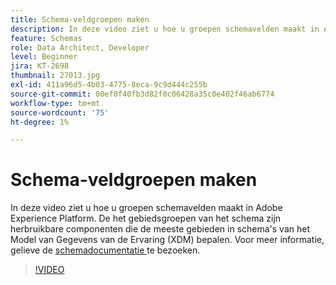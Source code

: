 ```yaml
---
title: Schema-veldgroepen maken
description: In deze video ziet u hoe u groepen schemavelden maakt in Adobe Experience Platform. De het gebiedsgroepen van het schema zijn herbruikbare componenten die de meeste gebieden in schema's van het Model van Gegevens van de Ervaring (XDM) bepalen.
feature: Schemas
role: Data Architect, Developer
level: Beginner
jira: KT-2698
thumbnail: 27013.jpg
exl-id: 411a96d5-4b03-4775-8eca-9c9d444c255b
source-git-commit: 00ef0f40fb3d82f0c06428a35c0e402f46ab6774
workflow-type: tm+mt
source-wordcount: '75'
ht-degree: 1%

---
```


# Schema-veldgroepen maken

In deze video ziet u hoe u groepen schemavelden maakt in Adobe Experience Platform. De het gebiedsgroepen van het schema zijn herbruikbare componenten die de meeste gebieden in schema&#39;s van het Model van Gegevens van de Ervaring (XDM) bepalen. Voor meer informatie, gelieve de [ schemadocumentatie ](https://experienceleague.adobe.com/docs/experience-platform/xdm/home.html?lang=nl) te bezoeken.

>[!VIDEO](https://video.tv.adobe.com/v/27013?learn=on)
